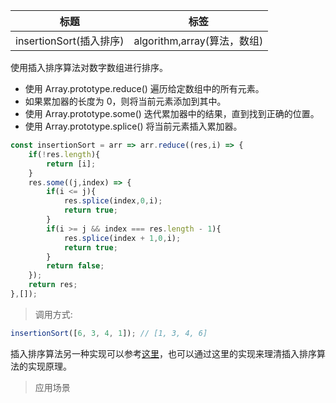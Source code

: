|  标题   | 标签  |
|  ----  | ----  |
| insertionSort(插入排序) | algorithm,array(算法，数组) |

使用插入排序算法对数字数组进行排序。

* 使用 Array.prototype.reduce() 遍历给定数组中的所有元素。
* 如果累加器的长度为 0，则将当前元素添加到其中。
* 使用 Array.prototype.some() 迭代累加器中的结果，直到找到正确的位置。
* 使用 Array.prototype.splice() 将当前元素插入累加器。

```js
const insertionSort = arr => arr.reduce((res,i) => {
    if(!res.length){
        return [i];
    }
    res.some((j,index) => {
        if(i <= j){
            res.splice(index,0,i);
            return true;
        }
        if(i >= j && index === res.length - 1){
            res.splice(index + 1,0,i);
            return true;
        }
        return false;
    });
    return res;
},[]);
```

> 调用方式:

```js
insertionSort([6, 3, 4, 1]); // [1, 3, 4, 6]
```

插入排序算法另一种实现可以参考[这里](https://github.com/eveningwater/my-web-projects/blob/master/utils/insertSort.js)，也可以通过这里的实现来理清插入排序算法的实现原理。

> 应用场景


